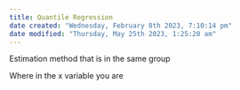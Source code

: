 ```yaml
---
title: Quantile Regression
date created: "Wednesday, February 8th 2023, 7:10:14 pm"
date modified: "Thursday, May 25th 2023, 1:25:20 am"
---
```


Estimation method that is in the same group

Where in the x variable you are
